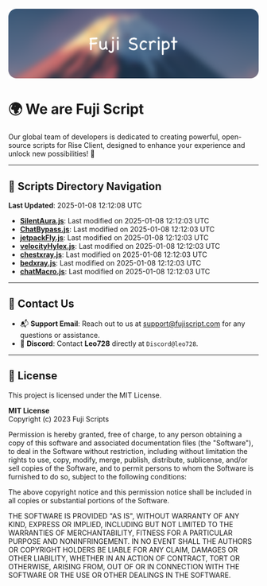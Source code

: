 ![Banner](.github/b.webp)

# 🌍 **We are Fuji Script**

Our global team of developers is dedicated to creating powerful, open-source scripts for Rise Client, designed to enhance your experience and unlock new possibilities! 🌟

---
<!-- SCRIPTS_NAVIGATION_START -->
## 📂 **Scripts Directory Navigation**

**Last Updated**: 2025-01-08 12:12:08 UTC

- **[SilentAura.js](scripts/SilentAura.js)**: Last modified on 2025-01-08 12:12:03 UTC
- **[ChatBypass.js](scripts/ChatBypass.js)**: Last modified on 2025-01-08 12:12:03 UTC
- **[jetpackFly.js](scripts/jetpackFly.js)**: Last modified on 2025-01-08 12:12:03 UTC
- **[velocityHylex.js](scripts/velocityHylex.js)**: Last modified on 2025-01-08 12:12:03 UTC
- **[chestxray.js](scripts/chestxray.js)**: Last modified on 2025-01-08 12:12:03 UTC
- **[bedxray.js](scripts/bedxray.js)**: Last modified on 2025-01-08 12:12:03 UTC
- **[chatMacro.js](scripts/chatMacro.js)**: Last modified on 2025-01-08 12:12:03 UTC

<!-- SCRIPTS_NAVIGATION_END -->

---

## 💬 **Contact Us**  
- 📬 **Support Email**: Reach out to us at [support@fujiscript.com](mailto:support@fujiscript.com) for any questions or assistance.  
- 💬 **Discord**: Contact **Leo728** directly at `Discord@leo728`.

---

## 📜 **License**

This project is licensed under the MIT License.  

**MIT License**  
Copyright (c) 2023 Fuji Scripts  

Permission is hereby granted, free of charge, to any person obtaining a copy of this software and associated documentation files (the "Software"), to deal in the Software without restriction, including without limitation the rights to use, copy, modify, merge, publish, distribute, sublicense, and/or sell copies of the Software, and to permit persons to whom the Software is furnished to do so, subject to the following conditions:  

The above copyright notice and this permission notice shall be included in all copies or substantial portions of the Software.  

THE SOFTWARE IS PROVIDED "AS IS", WITHOUT WARRANTY OF ANY KIND, EXPRESS OR IMPLIED, INCLUDING BUT NOT LIMITED TO THE WARRANTIES OF MERCHANTABILITY, FITNESS FOR A PARTICULAR PURPOSE AND NONINFRINGEMENT. IN NO EVENT SHALL THE AUTHORS OR COPYRIGHT HOLDERS BE LIABLE FOR ANY CLAIM, DAMAGES OR OTHER LIABILITY, WHETHER IN AN ACTION OF CONTRACT, TORT OR OTHERWISE, ARISING FROM, OUT OF OR IN CONNECTION WITH THE SOFTWARE OR THE USE OR OTHER DEALINGS IN THE SOFTWARE.  
